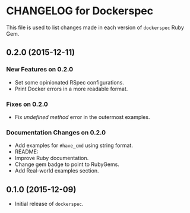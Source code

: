 # CHANGELOG for Dockerspec

This file is used to list changes made in each version of `dockerspec` Ruby Gem.

## 0.2.0 (2015-12-11)

### New Features on 0.2.0

* Set some opinionated RSpec configurations.
* Print Docker errors in a more readable format.

### Fixes on 0.2.0

* Fix *undefined method* error in the outermost examples.

### Documentation Changes on 0.2.0

* Add examples for `#have_cmd` using string format.
* README:
 * Improve Ruby documentation.
 * Change gem badge to point to RubyGems.
 * Add Real-world examples section.

## 0.1.0 (2015-12-09)

* Initial release of `dockerspec`.

